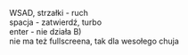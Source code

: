 WSAD, strzałki - ruch <br/>
spacja - zatwierdź, turbo <br/>
enter - nie działa B) <br/>
nie ma też fullscreena, tak dla wesołego chuja <br/>
